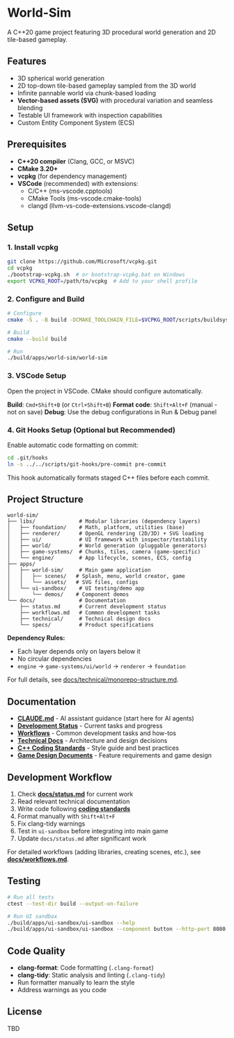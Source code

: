 # World-Sim

A C++20 game project featuring 3D procedural world generation and 2D tile-based gameplay.

## Features

- 3D spherical world generation
- 2D top-down tile-based gameplay sampled from the 3D world
- Infinite pannable world via chunk-based loading
- **Vector-based assets (SVG)** with procedural variation and seamless blending
- Testable UI framework with inspection capabilities
- Custom Entity Component System (ECS)

## Prerequisites

- **C++20 compiler** (Clang, GCC, or MSVC)
- **CMake 3.20+**
- **vcpkg** (for dependency management)
- **VSCode** (recommended) with extensions:
  - C/C++ (ms-vscode.cpptools)
  - CMake Tools (ms-vscode.cmake-tools)
  - clangd (llvm-vs-code-extensions.vscode-clangd)

## Setup

### 1. Install vcpkg

```bash
git clone https://github.com/Microsoft/vcpkg.git
cd vcpkg
./bootstrap-vcpkg.sh  # or bootstrap-vcpkg.bat on Windows
export VCPKG_ROOT=/path/to/vcpkg  # Add to your shell profile
```

### 2. Configure and Build

```bash
# Configure
cmake -S . -B build -DCMAKE_TOOLCHAIN_FILE=$VCPKG_ROOT/scripts/buildsystems/vcpkg.cmake

# Build
cmake --build build

# Run
./build/apps/world-sim/world-sim
```

### 3. VSCode Setup

Open the project in VSCode. CMake should configure automatically.

**Build**: `Cmd+Shift+B` (or `Ctrl+Shift+B`)
**Format code**: `Shift+Alt+F` (manual - not on save)
**Debug**: Use the debug configurations in Run & Debug panel

### 4. Git Hooks Setup (Optional but Recommended)

Enable automatic code formatting on commit:

```bash
cd .git/hooks
ln -s ../../scripts/git-hooks/pre-commit pre-commit
```

This hook automatically formats staged C++ files before each commit.

## Project Structure

```
world-sim/
├── libs/              # Modular libraries (dependency layers)
│   ├── foundation/    # Math, platform, utilities (base)
│   ├── renderer/      # OpenGL rendering (2D/3D) + SVG loading
│   ├── ui/            # UI framework with inspector/testability
│   ├── world/         # World generation (pluggable generators)
│   ├── game-systems/  # Chunks, tiles, camera (game-specific)
│   └── engine/        # App lifecycle, scenes, ECS, config
├── apps/
│   ├── world-sim/     # Main game application
│   │   ├── scenes/   # Splash, menu, world creator, game
│   │   └── assets/   # SVG files, configs
│   └── ui-sandbox/    # UI testing/demo app
│       └── demos/    # Component demos
└── docs/              # Documentation
    ├── status.md      # Current development status
    ├── workflows.md   # Common development tasks
    ├── technical/     # Technical design docs
    └── specs/         # Product specifications
```

**Dependency Rules:**
- Each layer depends only on layers below it
- No circular dependencies
- `engine` → `game-systems/ui/world` → `renderer` → `foundation`

For full details, see [docs/technical/monorepo-structure.md](docs/technical/monorepo-structure.md).

## Documentation

- **[CLAUDE.md](CLAUDE.md)** - AI assistant guidance (start here for AI agents)
- **[Development Status](docs/status.md)** - Current tasks and progress
- **[Workflows](docs/workflows.md)** - Common development tasks and how-tos
- **[Technical Docs](docs/technical/INDEX.md)** - Architecture and design decisions
- **[C++ Coding Standards](docs/technical/cpp-coding-standards.md)** - Style guide and best practices
- **[Game Design Documents](docs/design/INDEX.md)** - Feature requirements and game design

## Development Workflow

1. Check **[docs/status.md](docs/status.md)** for current work
2. Read relevant technical documentation
3. Write code following **[coding standards](docs/technical/cpp-coding-standards.md)**
4. Format manually with `Shift+Alt+F`
5. Fix clang-tidy warnings
6. Test in `ui-sandbox` before integrating into main game
7. Update `docs/status.md` after significant work

For detailed workflows (adding libraries, creating scenes, etc.), see **[docs/workflows.md](docs/workflows.md)**.

## Testing

```bash
# Run all tests
ctest --test-dir build --output-on-failure

# Run UI sandbox
./build/apps/ui-sandbox/ui-sandbox --help
./build/apps/ui-sandbox/ui-sandbox --component button --http-port 8080
```

## Code Quality

- **clang-format**: Code formatting (`.clang-format`)
- **clang-tidy**: Static analysis and linting (`.clang-tidy`)
- Run formatter manually to learn the style
- Address warnings as you code

## License

TBD
